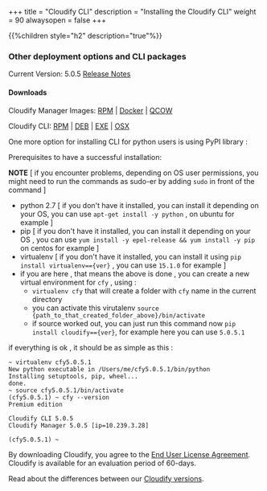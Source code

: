+++
title = "Cloudify CLI"
description = "Installing the Cloudify CLI"
weight = 90
alwaysopen = false
+++

{{%children style="h2" description="true"%}}


### Other deployment options and CLI packages

Current Version: 5.0.5         [Release Notes](https://cloudify.co/cloudify-5-0-5-release-notes/)

#### Downloads

Cloudify Manager Images:  [RPM](http://repository.cloudifysource.org/cloudify/5.0.5/ga-release/cloudify-manager-install-5.0.5-ga.x86_64.rpm)	|	[Docker](http://repository.cloudifysource.org/cloudify/5.0.5/ga-release/cloudify-docker-manager-5.0.5.tar)	|	[QCOW](http://repository.cloudifysource.org/cloudify/5.0.5/ga-release/cloudify-manager-5.0.5ga.qcow2)

Cloudify CLI: [RPM](http://repository.cloudifysource.org/cloudify/5.0.5/ga-release/cloudify-cli-5.0.5.1~ga.el6.x86_64.rpm)	|	[DEB](http://repository.cloudifysource.org/cloudify/5.0.5/ga-release/cloudify-cli_5.0.5.1~ga_amd64.deb)	|	[EXE](http://repository.cloudifysource.org/cloudify/5.0.5/ga-release/cloudify-cli-5.0.5.1ga.exe)	|	[OSX](http://repository.cloudifysource.org/cloudify/5.0.5/ga-release/cloudify-cli-5.0.5.1-ga.pkg)

One more option for installing CLI for python users is using PyPI library :

Prerequisites to have a successful installation:

**NOTE** [ if you encounter problems, depending on OS user permissions, you might need to run the commands as sudo-er by adding `sudo` in front of the command ]

  * python 2.7 [ if you don't have it installed, you can install it depending on your OS, you can use `apt-get install -y python` , on ubuntu for example ]
  * pip [ if you don't have it installed, you can install it depending on your OS , you can use `yum install -y epel-release && yum install -y pip` on centos for example ]
  * virtualenv [ if you don't have it installed, you can install it using `pip install virtualenv=={ver}` , you can use `15.1.0` for example ]
  * if you are here , that means the above is done , you can create a new virtual environment for `cfy` , using :
    * `virtualenv cfy` that will create a folder with `cfy` name in the current directory
    * you can activate this virutalenv `source {path_to_that_created_folder_above}/bin/activate`
    * if source worked out, you can just run this command now `pip install cloudify=={ver}`, for example here you can use `5.0.5.1`

if everything is ok , it should be as simple as this :

```
~ virtualenv cfy5.0.5.1
New python executable in /Users/me/cfy5.0.5.1/bin/python
Installing setuptools, pip, wheel...
done.
~ source cfy5.0.5.1/bin/activate
(cfy5.0.5.1) ~ cfy --version
Premium edition

Cloudify CLI 5.0.5
Cloudify Manager 5.0.5 [ip=10.239.3.28]

(cfy5.0.5.1) ~
```



By downloading Cloudify, you agree to the [End User License Agreement](https://cloudify.co/license).
Cloudify is available for an evaluation period of 60-days.

Read about the differences between our [Cloudify versions](https://cloudify.co/product/community-enterprise-editions).

